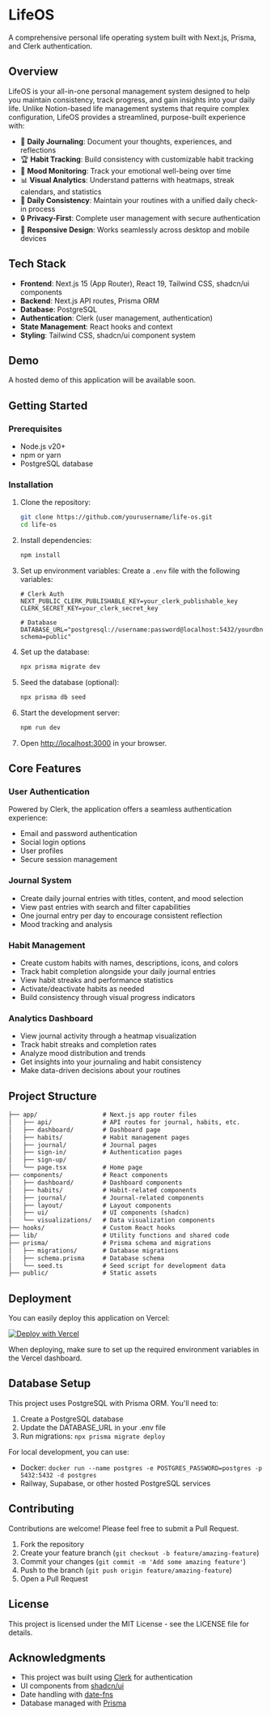 # LifeOS

A comprehensive personal life operating system built with Next.js, Prisma, and Clerk authentication.

## Overview

LifeOS is your all-in-one personal management system designed to help you maintain consistency, track progress, and gain insights into your daily life. Unlike Notion-based life management systems that require complex configuration, LifeOS provides a streamlined, purpose-built experience with:

- 📝 **Daily Journaling**: Document your thoughts, experiences, and reflections
- 🏆 **Habit Tracking**: Build consistency with customizable habit tracking
- 🧠 **Mood Monitoring**: Track your emotional well-being over time
- 📊 **Visual Analytics**: Understand patterns with heatmaps, streak calendars, and statistics
- 🔄 **Daily Consistency**: Maintain your routines with a unified daily check-in process
- 🔒 **Privacy-First**: Complete user management with secure authentication
- 📱 **Responsive Design**: Works seamlessly across desktop and mobile devices

## Tech Stack

- **Frontend**: Next.js 15 (App Router), React 19, Tailwind CSS, shadcn/ui components
- **Backend**: Next.js API routes, Prisma ORM
- **Database**: PostgreSQL
- **Authentication**: Clerk (user management, authentication)
- **State Management**: React hooks and context
- **Styling**: Tailwind CSS, shadcn/ui component system

## Demo

A hosted demo of this application will be available soon.

## Getting Started

### Prerequisites

- Node.js v20+
- npm or yarn
- PostgreSQL database

### Installation

1. Clone the repository:

   ```bash
   git clone https://github.com/yourusername/life-os.git
   cd life-os
   ```

2. Install dependencies:

   ```bash
   npm install
   ```

3. Set up environment variables:
   Create a `.env` file with the following variables:

   ```env
   # Clerk Auth
   NEXT_PUBLIC_CLERK_PUBLISHABLE_KEY=your_clerk_publishable_key
   CLERK_SECRET_KEY=your_clerk_secret_key

   # Database
   DATABASE_URL="postgresql://username:password@localhost:5432/yourdbname?schema=public"
   ```

4. Set up the database:

   ```bash
   npx prisma migrate dev
   ```

5. Seed the database (optional):

   ```bash
   npx prisma db seed
   ```

6. Start the development server:

   ```bash
   npm run dev
   ```

7. Open [http://localhost:3000](http://localhost:3000) in your browser.

## Core Features

### User Authentication

Powered by Clerk, the application offers a seamless authentication experience:

- Email and password authentication
- Social login options
- User profiles
- Secure session management

### Journal System

- Create daily journal entries with titles, content, and mood selection
- View past entries with search and filter capabilities
- One journal entry per day to encourage consistent reflection
- Mood tracking and analysis

### Habit Management

- Create custom habits with names, descriptions, icons, and colors
- Track habit completion alongside your daily journal entries
- View habit streaks and performance statistics
- Activate/deactivate habits as needed
- Build consistency through visual progress indicators

### Analytics Dashboard

- View journal activity through a heatmap visualization
- Track habit streaks and completion rates
- Analyze mood distribution and trends
- Get insights into your journaling and habit consistency
- Make data-driven decisions about your routines

## Project Structure

```md
├── app/                  # Next.js app router files
│   ├── api/              # API routes for journal, habits, etc.
│   ├── dashboard/        # Dashboard page
│   ├── habits/           # Habit management pages
│   ├── journal/          # Journal pages
│   ├── sign-in/          # Authentication pages
│   ├── sign-up/          
│   └── page.tsx          # Home page
├── components/           # React components
│   ├── dashboard/        # Dashboard components
│   ├── habits/           # Habit-related components
│   ├── journal/          # Journal-related components
│   ├── layout/           # Layout components
│   ├── ui/               # UI components (shadcn)
│   └── visualizations/   # Data visualization components
├── hooks/                # Custom React hooks
├── lib/                  # Utility functions and shared code
├── prisma/               # Prisma schema and migrations
│   ├── migrations/       # Database migrations
│   ├── schema.prisma     # Database schema
│   └── seed.ts           # Seed script for development data
├── public/               # Static assets
```

## Deployment

You can easily deploy this application on Vercel:

[![Deploy with Vercel](https://vercel.com/button)](https://vercel.com/new/clone?repository-url=https%3A%2F%2Fgithub.com%2Fyourusername%2Flife-os)

When deploying, make sure to set up the required environment variables in the Vercel dashboard.

## Database Setup

This project uses PostgreSQL with Prisma ORM. You'll need to:

1. Create a PostgreSQL database
2. Update the DATABASE_URL in your .env file
3. Run migrations: `npx prisma migrate deploy`

For local development, you can use:

- Docker: `docker run --name postgres -e POSTGRES_PASSWORD=postgres -p 5432:5432 -d postgres`
- Railway, Supabase, or other hosted PostgreSQL services

## Contributing

Contributions are welcome! Please feel free to submit a Pull Request.

1. Fork the repository
2. Create your feature branch (`git checkout -b feature/amazing-feature`)
3. Commit your changes (`git commit -m 'Add some amazing feature'`)
4. Push to the branch (`git push origin feature/amazing-feature`)
5. Open a Pull Request

## License

This project is licensed under the MIT License - see the LICENSE file for details.

## Acknowledgments

- This project was built using [Clerk](https://clerk.com) for authentication
- UI components from [shadcn/ui](https://ui.shadcn.com/)
- Date handling with [date-fns](https://date-fns.org/)
- Database managed with [Prisma](https://www.prisma.io/)
